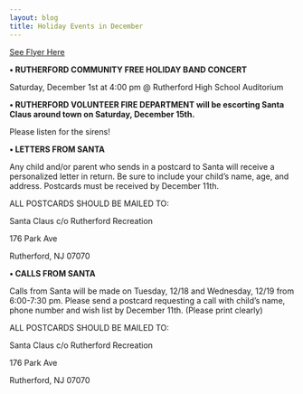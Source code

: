 ```yaml
---
layout: blog
title: Holiday Events in December
---
```


[See Flyer Here](https://storage.googleapis.com/static.rutherford-nj.com/recreation/posts/RL%20xmas%20flyer%202018%20(003)%20(002).pdf)

**• RUTHERFORD COMMUNITY FREE HOLIDAY BAND CONCERT**

Saturday, December 1st at 4:00 pm @ Rutherford High School Auditorium

**• RUTHERFORD VOLUNTEER FIRE DEPARTMENT will be escorting Santa Claus around town on Saturday, December 15th.**

Please listen for the sirens!

**• LETTERS FROM SANTA**

Any child and/or parent who sends in a postcard to Santa will receive a
personalized letter in return. Be sure to include your child’s name, age, and
address. Postcards must be received by December 11th.

ALL POSTCARDS SHOULD BE MAILED TO:

Santa Claus c/o Rutherford Recreation

176 Park Ave

Rutherford, NJ 07070

**• CALLS FROM SANTA**

Calls from Santa will be made on Tuesday, 12/18 and Wednesday, 12/19 from
6:00-7:30 pm. Please send a postcard requesting a call with child’s name, phone
number and wish list by December 11th. (Please print clearly)

ALL POSTCARDS SHOULD BE MAILED TO:

Santa Claus c/o Rutherford Recreation

176 Park Ave

Rutherford, NJ 07070
